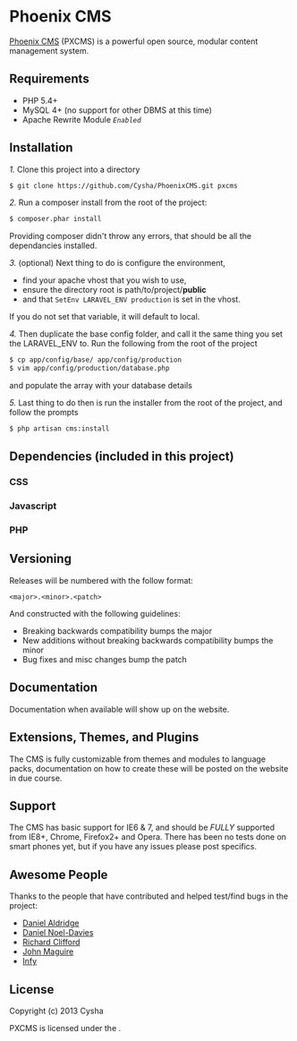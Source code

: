 # Phoenix CMS

[Phoenix CMS](http://phoenixcms.org/) (PXCMS) is a powerful open source, modular content management system.

## Requirements

* PHP 5.4+
* MySQL 4+ (no support for other DBMS at this time)
* Apache Rewrite Module *`Enabled`*

## Installation

*1.*
Clone this project into a directory
```bash
$ git clone https://github.com/Cysha/PhoenixCMS.git pxcms
```

*2.*
Run a composer install from the root of the project:
```bash
$ composer.phar install
```
Providing composer didn't throw any errors, that should be all the dependancies installed.

*3.*
(optional) Next thing to do is configure the environment,

* find your apache vhost that you wish to use,
* ensure the directory root is path/to/project/**public**
* and that ```SetEnv LARAVEL_ENV production``` is set in the vhost.

If you do not set that variable, it will default to local.

*4.*
Then duplicate the base config folder, and call it the same thing you set the LARAVEL_ENV to.
Run the following from the root of the project
```bash
$ cp app/config/base/ app/config/production
$ vim app/config/production/database.php
```
and populate the array with your database details

*5.*
Last thing to do then is run the installer from the root of the project, and follow the prompts
```bash
$ php artisan cms:install
```

## Dependencies (included in this project)

### CSS
### Javascript
### PHP


## Versioning

Releases will be numbered with the follow format:

`<major>.<minor>.<patch>`

And constructed with the following guidelines:

- Breaking backwards compatibility bumps the major
- New additions without breaking backwards compatibility bumps the minor
- Bug fixes and misc changes bump the patch

## Documentation

Documentation when available will show up on the website.

## Extensions, Themes, and Plugins

The CMS is fully customizable from themes and modules to language packs, documentation on how to create these will be posted on the website in due course.

## Support

The CMS has basic support for IE6 & 7, and should be *FULLY* supported from IE8+, Chrome, Firefox2+ and Opera.
There has been no tests done on smart phones yet, but if you have any issues please post specifics.

## Awesome People

Thanks to the people that have contributed and helped test/find bugs in the project:

- [Daniel Aldridge](https://github.com/xLink)
- [Daniel Noel-Davies](https://github.com/NoelDavies)
- [Richard Clifford](https://github.com/DarkMantisCS)
- [John Maguire](https://github.com/johnmaguire2013)
- [Infy](https://github.com/infyhr)

## License

Copyright (c) 2013 Cysha

PXCMS is licensed under the [<LICENCE>](#).
